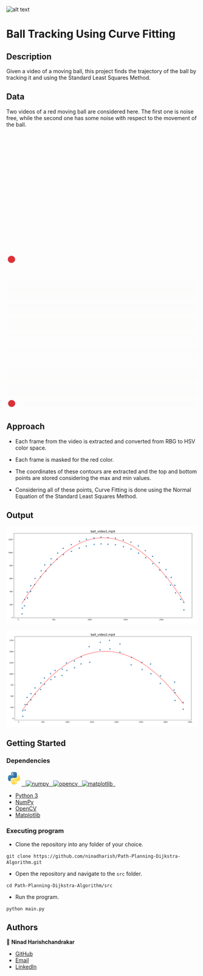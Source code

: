 ![alt text](/output/output.gif)

# Ball Tracking Using Curve Fitting

## Description

Given a video of a moving ball, this project finds the trajectory of the ball by tracking it and using the Standard Least Squares Method.


## Data

Two videos of a red moving ball are considered here. The first one is noise free, while the second one has some noise with respect to the movement of the ball.

![alt text](/output/ball1.gif)

![alt text](/output/ball2.gif)


## Approach

* Each frame from the video is extracted and converted from RBG to HSV color space.

* Each frame is masked for the red color.

* The coordinates of these contours are extracted and the top and bottom points are stored considering the max and min values.

* Considering all of these points, Curve Fitting is done using the Normal Equation of the Standard Least Squares Method.


## Output

![alt text](/output/ball1out.png)

![alt text](/output/ball2out.png)


## Getting Started

### Dependencies

<p align="left"> 
<a href="https://www.python.org" target="_blank" rel="noreferrer"> <img src="https://raw.githubusercontent.com/devicons/devicon/master/icons/python/python-original.svg" alt="python" width="40" height="40"/>&ensp; </a>
<a href="https://numpy.org/" target="_blank" rel="noreferrer"> <img src="https://www.codebykelvin.com/learning/python/data-science/numpy-series/cover-numpy.png" alt="numpy" width="40" height="40"/>&ensp; </a>
<a href="https://opencv.org/" target="_blank" rel="noreferrer"> <img src="https://avatars.githubusercontent.com/u/5009934?v=4&s=400" alt="opencv" width="40" height="40"/>&ensp; </a>
<a href="https://matplotlib.org/" target="_blank" rel="noreferrer"> <img src="https://static.javatpoint.com/tutorial/matplotlib/images/matplotlib-tutorial.png" alt="matplotlib" width="40" height="40"/>&ensp; </a>

* [Python 3](https://www.python.org/)
* [NumPy](https://numpy.org/)
* [OpenCV](https://opencv.org/)
* [Matplotlib](https://matplotlib.org/)


### Executing program

* Clone the repository into any folder of your choice.
```
git clone https://github.com/ninadharish/Path-Planning-Dijkstra-Algorithm.git
```

* Open the repository and navigate to the `src` folder.
```
cd Path-Planning-Dijkstra-Algorithm/src
```

* Run the program.
```
python main.py
```


## Authors

👤 **Ninad Harishchandrakar**

* [GitHub](https://github.com/ninadharish)
* [Email](mailto:ninad.harish@gmail.com)
* [LinkedIn](https://linkedin.com/in/ninadharish)
